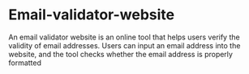 # Email-validator-website
 An email validator website is an online tool that helps users verify the validity of email addresses. Users can input an email address into the website, and the tool checks whether the email address is properly formatted
